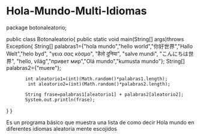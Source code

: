 Hola-Mundo-Multi-Idiomas
========================
package botonaleatorio;

public class Botonaleatorio{
   public static void main(String[] args)throws Exception{
       String[] palabras1={"hola mundo","hello world","你好世界","Hallo Welt","helo byd", "γεια σας κόσμο", "हैलो दुनिया", "salve mundi", "こんにちは世界", "hello, világ","привет мир","Olá mundo","kumusta mundo"};
       String[] palabras2={"muere"};
           
           int aleatorio1=(int)(Math.random()*palabras1.length);
            int aleatorio2=(int)(Math.random()*palabras2.length);
           
           String frase=palabras1[aleatorio1] + palabras2[aleatorio2];
           System.out.println(frase);
   
   }
}

Es un programa básico que muestra una lista de como decir Hola mundo en diferentes idiomas aleatoria mente escojidos